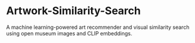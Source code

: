 # Artwork-Similarity-Search
A machine learning-powered art recommender and visual similarity search using open museum images and CLIP embeddings.
